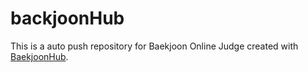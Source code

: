 # backjoonHub
This is a auto push repository for Baekjoon Online Judge created with [BaekjoonHub](https://github.com/BaekjoonHub/BaekjoonHub).
